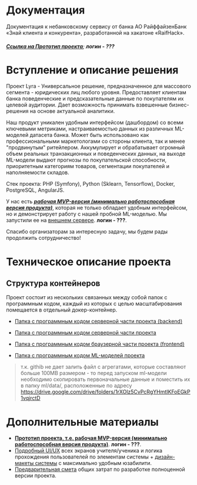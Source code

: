 # Документация

Документация к небанковскому сервису от банка АО РайффайзенБанк «Знай клиента и конкурента», разработанной на хакатоне «RaifHack».

###### [**Ссылка на Прототип проекта**](http://130.193.56.209); **логин - ???**

# Вступление и описание решения

Проект Lyra - Универсальное решение, предназначенное для массового сегмента - юридических лиц любого уровня. Предоставляет клиентам банка поведенческие и предсказательные данные по покупателям их целевой аудитории. Дает возможность принимать взвешенные бизнес-решения на основе актуальной аналитики.

Наш продукт уникален удобным интерфейсом (дашбордом) со всеми ключевыми метриками, настраиваемостью данных из различных ML-моделей датасета банка. Может быть использовано как профессиональными маркетологами со стороны клиента, так и менее "продвинутым" ритейлером.
Аккумулирует и обрабатывает огромный объем реальных транзакционных и поведенческих данных, на выходе ML-модели выдают прогнозы по покупательской способности, приоритетным категориям товаров, сегментации покупателей и наполняемости складов.

Стек проекта: PHP (Symfony), Python (Sklearn, Tensorflow), Docker, PostgreSQL, AngularJS.

У нас есть [***рабочая MVP-версия (минимально работоспособная версия продукта)***](http://130.193.56.209), которая не только обладает удобным интерфейсом, но и демонстрирует работу с нашей пробной ML-моделью. Мы запустили ее на [внешнем сервере](http://130.193.56.209). **логин - ???**.

Спасибо организаторам за интересную задачу, мы будем рады продолжить сотрудничество!

# Техническое описание проекта

## Структура контейнеров

Проект состоит из нескольких связанных между собой папок с программным кодом, каждый из которых с целью масштабирования помещается в отдельный докер-контейнер.

- [Папка с программным кодом серверной части проекта (backend)](api)

- [Папка с программным кодом серверной части проекта](docker)

- [Папка с программным кодом браузерной части проекта (frontend)](frontend)

- [Папка с программным кодом ML-моделей проекта](ml)

> т.к. githib не дает залить файл с агрегатами, которые составляют больше 100MB размером - то перед запуском ml-модели необходимо скопировать первоначальные данные и поместить их в папку ml/data/, расположенные по адресу https://drive.google.com/drive/folders/1rXOlz5CvPcRgYHmtIKFoEGkP1vqjrctD

# Дополнительные материалы

- [**Прототип проекта, т.е. рабочая MVP-версия (минимально работоспособная версия продукта)**](http://130.193.56.209). **логин - ???**.
- [Подробный UI/UX](https://www.google.com) всех экранов учителя/ученика и логика прохождения пользователей по элементам системы + [дизайн-макеты системы](https://www.google.com) с максимально удобным юзабилити.
- [Предварительная смета](https://docs.google.com/spreadsheets/d/18e8cbCPE32qtVBJIUeRcRZII0Z91vVfwcjR8ZY6sMCs/edit#gid=0) общих затрат по разработке полноценной версии проекта.
